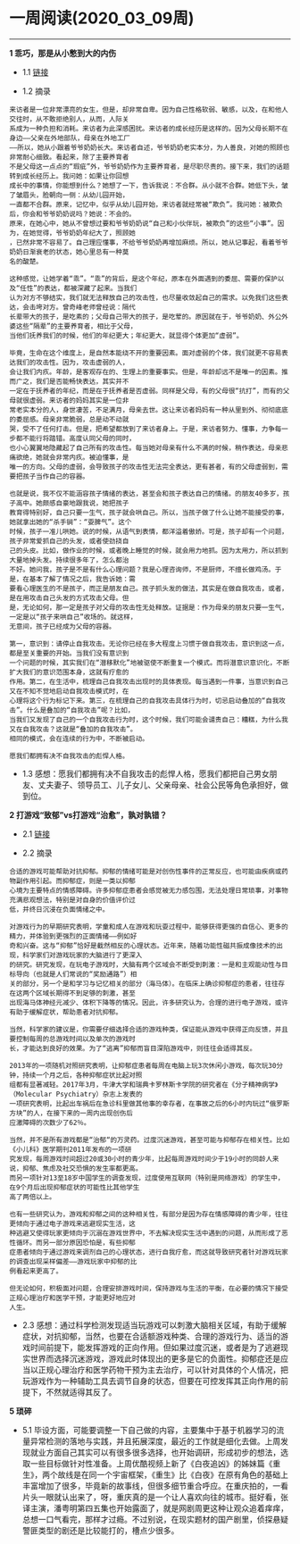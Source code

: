 # 一周阅读(2020_03_09周)

---

**1 乖巧，那是从小憋到大的内伤**

- 1.1 [链接](https://mp.weixin.qq.com/s/9AHM4_2BF3WzYgC3tQfUqQ)

- 1.2 摘录
~~~
来访者是一位非常漂亮的女生，但是，却非常自卑。因为自己性格软弱、敏感，以及，在和他人交往时，从不敢拒绝别人，从而，人际关  
系成为一种负担和消耗。来访者为此深感困扰。来访者的成长经历是这样的。因为父母长期不在身边——父亲在外地部队，母亲在外地工厂  
——所以，她从小跟着爷爷奶奶长大。来访者自述，爷爷奶奶老实本分，为人善良，对她的照顾也非常耐心细致。看起来，除了主要养育者  
不是父母这一点点的“瑕疵”外，爷爷奶奶作为主要养育者，是尽职尽责的。接下来，我们的话题转到成长经历上。我问她：如果让你回想  
成长中的事情，你能想到什么？她想了一下，告诉我说：不合群。从小就不合群。她低下头，皱了皱眉头，脸朝向一侧：从幼儿园开始，  
一直都不合群。原来，记忆中，似乎从幼儿园开始，来访者就经常被“欺负”。我问她：被欺负后，你会和爷爷奶奶说吗？她说：不会的。  
原来，在她心中，她从不曾想过要和爷爷奶奶说“自己和小伙伴玩，被欺负”的这些“小事”。因为，在她觉得，爷爷奶奶年纪大了，照顾她  
，已然非常不容易了。自己理应懂事，不给爷爷奶奶再增加麻烦。所以，她从记事起，看着爷爷奶奶日渐衰老的状态，她心里总有一种莫  
名的酸楚。  

这种感觉，让她学着“乖”。“乖”的背后，是这个年纪，原本在外面遇到的委屈、需要的保护以及“任性”的表达，都被深藏了起来。当我们  
认为对方不够结实，我们就无法释放自己的攻击性，也尽量收敛起自己的需求。以免我们这些表达，会击垮对方。曾奇峰老师曾经说：隔代  
长辈带大的孩子，是吃素的；父母自己带大的孩子，是吃荤的。原因就在于，爷爷奶奶、外公外婆这些“隔辈”的主要养育者，相比于父母，  
当他们抚养我们的时候，他们的年纪更大；年纪更大，就显得个体更加“虚弱”。  

毕竟，生命在这个维度上，是自然本能绕不开的重要因素。面对虚弱的个体，我们就更不容易表达我们的攻击性。因为，攻击虚弱的人，  
会让我们内疚。年龄，是客观存在的、生理上的重要事实。但是，年龄却远不是唯一的因素。推而广之，我们是否能畅快表达，其实并不  
一定在于抚养者的年纪，而是在于抚养者是否虚弱。同样是父母，有的父母很“抗打”，而有的父母就很虚弱。来访者的妈妈其实是一位非  
常老实本分的人，身世凄苦，不足满月，母亲去世。这让来访者妈妈有一种从里到外、彻彻底底的委屈感。母亲非常脆弱，总是动不动就  
哭，受不了任何打击。但是，把希望都放到了来访者身上。于是，来访者努力、懂事，力争每一步都不能行将踏错。高度认同父母的同时，  
也小心翼翼地隐藏起了自己所有的攻击性。每当她对母亲有什么不满的时候，稍作表达，母亲悲痛欲绝，她就会非常内疚。被迫懂事，是  
唯一的方向。父母的虚弱，会导致孩子的攻击性无法完全表达，更有甚者，有的父母虚弱到，需要把孩子当作自己的容器。  

也就是说，我不仅不能涵容孩子情绪的表达，甚至会和孩子表达自己的情绪。的朋友40多岁，孩子高中。她颇感自豪地跟我说，她把孩子  
教育得特别好，自己只要一生气，孩子就会哄自己。所以，当孩子做了什么让她不能接受的事，她就拿出她的“杀手锏”：“耍脾气”。这个  
时候，孩子一准儿哄她。说的时候，从语气到表情，都洋溢着傲娇。可是，孩子却有一个问题，孩子非常爱抓自己的头发，或者使劲挠自  
己的头皮。比如，做作业的时候，或者晚上睡觉的时候，就会用力地抓。因为太用力，所以抓到大量地掉头发。持续很多年了，怎么都治  
不好。她问我，孩子是不是有什么心理问题？我是心理咨询师，不是厨师，不擅长做鸡汤。于是，在基本了解了情况之后，我告诉她：需  
要看心理医生的不是孩子，而正是朋友自己。孩子抓头发的做法，其实是在做自我攻击，或者，是在用攻击自己头发的方式攻击父母。但  
是，无论如何，那一定是孩子对父母的攻击性无处释放。证据是：作为母亲的朋友只要一生气，一定是以“孩子来哄自己”收场的。就这样，  
无意间，孩子已经成为父母的容器。  

第一，意识到：请停止自我攻击。无论你已经在多大程度上习惯于做自我攻击，意识到这一点，都是至关重要的开始。当我们没有意识到  
一个问题的时候，其实我们在“潜移默化”地被驱使不断重复一个模式。而将潜意识意识化，不断扩大我们的意识范围本身，这就有疗愈的  
作用。第二，在生活中，梳理自己自我攻击出现时的具体表现。每当遇到一件事，当意识到自己又在不知不觉地启动自我攻击模式时，在  
心理将这个行为标记下来。第三，在梳理自己的自我攻击具体行为时，切忌启动叠加的“自我攻击”。什么是叠加的“自我攻击”呢？比如，  
当我们又发现了自己的一个自我攻击行为时，这个时候，我们可能会谴责自己：糟糕，为什么我又在自我攻击？这就是“叠加的自我攻击”。  
相同的模式，会在连续的行为中，不断被启动。  

愿我们都拥有决不自我攻击的彪悍人格。  

~~~

- 1.3 感想：愿我们都拥有决不自我攻击的彪悍人格，愿我们都把自己男女朋友、丈夫妻子、领导员工、儿子女儿、父亲母亲、社会公民等角色承担好，做到位。

**2 打游戏“致郁”vs打游戏“治愈”，孰对孰错？**

- 2.1 [链接](https://mp.weixin.qq.com/s/eaYYWTMsvzGvv_nFxQDfYg)

- 2.2 摘录
~~~
合适的游戏可能帮助对抗抑郁。抑郁的情绪可能是对创伤性事件的正常反应，也可能由疾病或药物副作用引起。而抑郁症，则是一类以抑郁  
心境为主要特点的情感障碍。许多抑郁症患者会感觉被无力感包围，无法处理日常琐事，对事物充满悲观想法，特别是对自身的价值评价过  
低，并终日沉浸在负面情绪之中。  

对游戏行为的早期研究表明，学童和成人在游戏和玩耍过程中，能够获得更强的自信心、更多的精力，并体验到更强烈的正面情绪——例如好  
奇和兴奋。这与“抑郁”恰好是截然相反的心理状态。近年来，随着功能性磁共振成像技术的出现，科学家们对游戏玩家的大脑进行了更深入  
的研究。研究发现，在玩电子游戏时，大脑有两个区域会不断受到刺激：一是和主观能动性与目标导向（也就是人们常说的“奖励通路”）相  
关的部分，另一个是和学习与记忆相关的部分（海马体）。在临床上确诊抑郁症的患者，往往存在这两个区域长期得不到足够的刺激，甚至  
出现海马体神经元减少、体积下降等的情况。因此，许多研究认为，合理的进行电子游戏，或许有助于缓解症状，帮助患者对抗抑郁。  

当然，科学家的建议是，你需要仔细选择合适的游戏种类，保证能从游戏中获得正向反馈，并且要控制每周的总游戏时间以及单次的游戏时  
长，才能达到良好的效果。为了“逃离”抑郁而盲目深陷游戏中，则往往会适得其反。  

2013年的一项随机对照研究表明，让抑郁症患者每周在电脑上玩3次休闲小游戏，每次玩30分钟，持续一个月之后，各种抑郁症状比起对照  
组都有显著减轻。2017年3月，牛津大学和瑞典卡罗林斯卡学院的研究者在《分子精神病学》（Molecular Psychiatry）杂志上发表的  
一项研究表明，比起出车祸后在急诊科里做其他事的幸存者，在事故之后的6小时内玩过“俄罗斯方块”的人，在接下来的一周内出现创伤后  
应激障碍的次数少了62％。  

当然，并不是所有游戏都是“治郁“的万灵药。过度沉迷游戏，甚至可能与抑郁存在相关性。比如《小儿科》医学期刊2011年发布的一项研  
究发现，每周游戏时间超过20或30小时的青少年，比起每周游戏时间少于19小时的同龄人来说，抑郁、焦虑及社交恐惧的发生率都更高。  
而另一项针对13至18岁中国学生的调查发现，过度使用互联网（特别是网络游戏）的学生中，在9个月后出现抑郁症状的可能性比其他学生  
高了两倍以上。  

也有一些研究认为，游戏和抑郁之间的这种相关性，有部分是因为存在情感障碍的青少年，往往更倾向于通过电子游戏来逃避现实生活，这  
种逃避又使得玩家更倾向于沉溺在游戏世界中，不去解决现实生活中遇到的问题，从而形成了恶性循环。而另一部分原因恐怕是，有些抑郁  
症患者倾向于通过游戏来调剂自己的心理状态，进行自我疗愈，而这就导致研究者针对游戏玩家的调查出现采样偏差——游戏玩家中抑郁的比  
例看起来更高了。  

但无论如何，积极面对问题，合理安排游戏时间，保持游戏与生活的平衡，在必要的情况下接受正规心理治疗和医学干预，才能更好地应对  
人生。  

~~~

- 2.3 感想：通过科学检测发现适当玩游戏可以刺激大脑相关区域，有助于缓解症状，对抗抑郁，当然，也要在合适额游戏种类、合理的游戏行为、适当的游戏时间前提下，能发挥游戏的正向作用。但如果过度沉迷，或者是为了逃避现实世界而选择沉迷游戏，游戏此时体现出的更多是它的负面性。抑郁症还是应当以正规心理治疗和医学药物干预为主去治疗，可以针对具体的个人情况，把玩游戏作为一种辅助工具去调节自身的状态，但要在可控发挥其正向作用的前提下，不然就适得其反了。

**5 琐碎**

- 5.1 毕设方面，可能要调整一下自己做的内容，主要集中于基于机器学习的流量异常检测的落地与实践，并且拓展深度，最近的工作就是细化去做。上周发现就业方面自己其实可以有很多很多选择，也开始调研，形成初步的想法，选取一些目标做针对性准备。上周优酷视频上新了《白夜追凶》的姊妹篇《重生》，两个故线是在同一个宇宙框架，《重生》比《白夜》在原有角色的基础上丰富增加了很多，毕竟新的故事线，但很多细节重合呼应。在重庆拍的，一看片头一眼就认出来了，呀，重庆真的是一个让人喜欢向往的城市。挺好看，张译主演，潘粤明第四五集也开始露面了，就是网剧周更这种让观众追着痒痒，总想一口气看完，那样才过瘾。不过别说，在现实题材的国产剧里，侦探悬疑警匪类型的剧还是比较能打的，槽点少很多。


